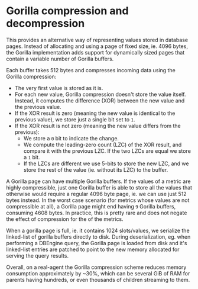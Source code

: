 # Gorilla compression and decompression

This provides an alternative way of representing values stored in database
pages. Instead of allocating and using a page of fixed size, ie. 4096 bytes,
the Gorilla implementation adds support for dynamically sized pages that
contain a variable number of Gorilla buffers.

Each buffer takes 512 bytes and compresses incoming data using the Gorilla
compression:

- The very first value is stored as it is.
- For each new value, Gorilla compression doesn't store the value itself. Instead,
it computes the difference (XOR) between the new value and the previous value.
- If the XOR result is zero (meaning the new value is identical to the previous
value), we store just a single bit set to `1`.
- If the XOR result is not zero (meaning the new value differs from the previous):
  - We store a `0` bit to indicate the change.
  - We compute the leading-zero count (LZC) of the XOR result, and compare it
    with the previous LZC. If the two LZCs are equal we store a `1` bit.
  - If the LZCs are different we use 5-bits to store the new LZC, and we store
    the rest of the value (ie. without its LZC) to the buffer.

A Gorilla page can have multiple Gorilla buffers. If the values of a metric
are highly compressible, just one Gorilla buffer is able to store all the values
that otherwise would require a regular 4096 byte page, ie. we can use just 512
bytes instead. In the worst case scenario (for metrics whose values are not
compressible at all), a Gorilla page might end having `9` Gorilla buffers,
consuming 4608 bytes. In practice, this is pretty rare and does not negate
the effect of compression for the of the metrics.

When a gorilla page is full, ie. it contains 1024 slots/values, we serialize
the linked-list of gorilla buffers directly to disk. During deserialization,
eg. when performing a DBEngine query, the Gorilla page is loaded from disk and
it's linked-list entries are patched to point to the new memory allocated for
serving the query results.

Overall, on a real-agent the Gorilla compression scheme reduces memory
consumption approximately by ~30%, which can be several GiB of RAM for parents
having hundreds, or even thousands of children streaming to them.
